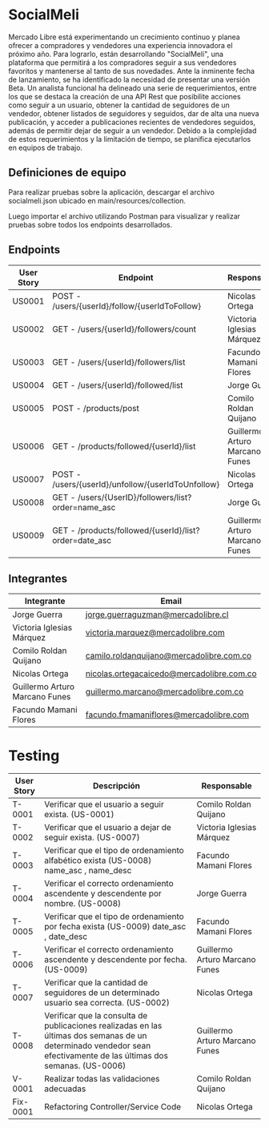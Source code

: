 
# SocialMeli

Mercado Libre está experimentando un crecimiento continuo y planea ofrecer a compradores y vendedores una experiencia innovadora el próximo año. Para lograrlo, están desarrollando "SocialMeli", una plataforma que permitirá a los compradores seguir a sus vendedores favoritos y mantenerse al tanto de sus novedades. Ante la inminente fecha de lanzamiento, se ha identificado la necesidad de presentar una versión Beta. Un analista funcional ha delineado una serie de requerimientos, entre los que se destaca la creación de una API Rest que posibilite acciones como seguir a un usuario, obtener la cantidad de seguidores de un vendedor, obtener listados de seguidores y seguidos, dar de alta una nueva publicación, y acceder a publicaciones recientes de vendedores seguidos, además de permitir dejar de seguir a un vendedor. Debido a la complejidad de estos requerimientos y la limitación de tiempo, se planifica ejecutarlos en equipos de trabajo.

## Definiciones de equipo

Para realizar pruebas sobre la aplicación, descargar el archivo socialmeli.json ubicado en main/resources/collection.

Luego importar el archivo utilizando Postman para visualizar y realizar pruebas sobre todos los endpoints desarrollados. 

## Endpoints

| **User Story** | **Endpoint**                                              | **Responsable**                   |
|------------|-------------------------------------------------------|--------------------------------|
| US0001     | POST - /users/{userId}/follow/{userIdToFollow}        | Nicolas Ortega                 |
| US0002     | GET - /users/{userId}/followers/count                 | Victoria Iglesias Márquez      |
| US0003     | GET - /users/{userId}/followers/list                  | Facundo Mamani Flores          |
| US0004     | GET - /users/{userId}/followed/list                   | Jorge Guerra                   |
| US0005     | POST - /products/post                                 | Comilo Roldan Quijano          |
| US0006     | GET - /products/followed/{userId}/list                | Guillermo Arturo Marcano Funes |
| US0007     | POST - /users/{userId}/unfollow/{userIdToUnfollow}    | Nicolas Ortega                 |
| US0008     | GET - /users/{UserID}/followers/list?order=name_asc   | Jorge Guerra                   |
| US0009     | GET - /products/followed/{userId}/list?order=date_asc | Guillermo Arturo Marcano Funes |

## Integrantes

| **Integrante**                     | **Email**                                  |
|--------------------------------|----------------------------------------|
| Jorge Guerra                   |jorge.guerraguzman@mercadolibre.cl                                        |
| Victoria Iglesias Márquez      |victoria.marquez@mercadolibre.com                                        |
| Comilo Roldan Quijano          |camilo.roldanquijano@mercadolibre.com.co                                        |
| Nicolas Ortega                 |nicolas.ortegacaicedo@mercadolibre.com.co                                        |
| Guillermo Arturo Marcano Funes |guillermo.marcano@mercadolibre.com.co                                       |
| Facundo Mamani Flores          | facundo.fmamaniflores@mercadolibre.com |

# Testing

| **User Story** | **Descripción**                                              | **Responsable**                   |
|------------|-------------------------------------------------------|--------------------------------|
| T-0001     | Verificar que el usuario a seguir exista. (US-0001)        | Comilo Roldan Quijano                 |
| T-0002     | Verificar que el usuario a dejar de seguir exista. (US-0007)                 | Victoria Iglesias Márquez      |
| T-0003     | Verificar que el tipo de ordenamiento alfabético exista (US-0008) name_asc , name_desc                 | Facundo Mamani Flores          |
| T-0004     | Verificar el correcto ordenamiento ascendente y descendente por nombre. (US-0008)                | Jorge Guerra                   |
| T-0005     | Verificar que el tipo de ordenamiento por fecha exista (US-0009) date_asc , date_desc                                | Facundo Mamani Flores          |
| T-0006     | Verificar el correcto ordenamiento ascendente y descendente por fecha. (US-0009)               | Guillermo Arturo Marcano Funes |
| T-0007     | Verificar que la cantidad de seguidores de un determinado usuario sea correcta. (US-0002)   | Nicolas Ortega                 |
| T-0008     | Verificar que la consulta de publicaciones realizadas en las últimas dos semanas de un determinado vendedor sean efectivamente de las últimas dos semanas. (US-0006)   | Guillermo Arturo Marcano Funes                   |
| V-0001     | Realizar todas las validaciones adecuadas | Comilo Roldan Quijano
| Fix-0001   | Refactoring Controller/Service Code | Nicolas Ortega |
